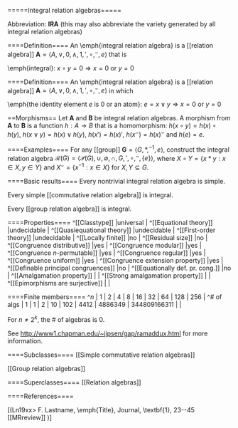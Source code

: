 =====Integral relation algebras=====

Abbreviation: **IRA** (this may also abbreviate the variety generated by all integral relation algebras)


====Definition====
An \emph{integral relation algebra} is a [[relation algebra]] $\mathbf{A}=\langle A,\vee,0,
\wedge, 1, ', \circ, ^{\smile}, e\rangle$ that is

\emph{integral}:  $x\circ y=0\Longrightarrow x=0\mbox{ or }y=0$


====Definition====
An \emph{integral relation algebra} is a [[relation algebra]] $\mathbf{A}=\langle A,\vee,0,
\wedge,1,',\circ,^{\smile},e\rangle$ in which 

\emph{the identity element $e$ is $0$ or an atom}: $e=x\vee y\Longrightarrow x=0\mbox{ or }y=0$


==Morphisms==
Let $\mathbf{A}$ and $\mathbf{B}$ be integral relation algebras. A morphism from $\mathbf{A}$ to $\mathbf{B}$ is a function $h:A\rightarrow B$ that is a homomorphism: 
$h(x\circ y)=h(x)\circ h(y)$, $h(x\vee y)=h(x)\vee h(y)$, $h(x')=h(x)'$, $h(x^\smile)=h(x)^\smile$ and $h(e)=e$.


====Examples====
For any [[group]] $\mathbf G=\langle G,*,^{-1},e\rangle$, construct the integral relation algebra $\mathcal R(G)=\langle\mathcal P(G),\cup,\emptyset,\cap,G,',\circ,^\smile,\{e\}\rangle$, where $X\circ Y=\{x*y:x\in X,y\in Y\}$ and $X^\smile=\{x^{-1}:x\in X\}$ for $X,Y\subseteq G$.

====Basic results====
Every nontrivial integral relation algebra is simple.

Every simple [[commutative relation algebra]] is integral.

Every [[group relation algebra]] is integral.

====Properties====
^[[Classtype]]                        |universal  |
^[[Equational theory]]                |undecidable  |
^[[Quasiequational theory]]           |undecidable  |
^[[First-order theory]]               |undecidable  |
^[[Locally finite]]                   |no  |
^[[Residual size]]                    |no  |
^[[Congruence distributive]]          |yes  |
^[[Congruence modular]]               |yes  |
^[[Congruence $n$-permutable]]        |yes  |
^[[Congruence regular]]               |yes  |
^[[Congruence uniform]]               |yes  |
^[[Congruence extension property]]    |yes  |
^[[Definable principal congruences]]  |no  |
^[[Equationally def. pr. cong.]]      |no  |
^[[Amalgamation property]]            | |
^[[Strong amalgamation property]]     | |
^[[Epimorphisms are surjective]]      | |

====Finite members====
^$n$         | 1 | 2 | 4 |  8 |  16 |       32 |             64 |                     128 | 256 |
^# of algs | 1 | 1 | 2 | 10 | 102 |  4412 |  4886349 | 344809166311 |  | 

For $n\ne 2^k$, the # of algebras is 0.

See http://www1.chapman.edu/~jipsen/gap/ramaddux.html for more information.

====Subclasses====
[[Simple commutative relation algebras]]

[[Group relation algebras]]


====Superclasses====
[[Relation algebras]]


====References====

[(Ln19xx>
F. Lastname, \emph{Title}, Journal, \textbf{1}, 23--45 [[MRreview]] 
)]

